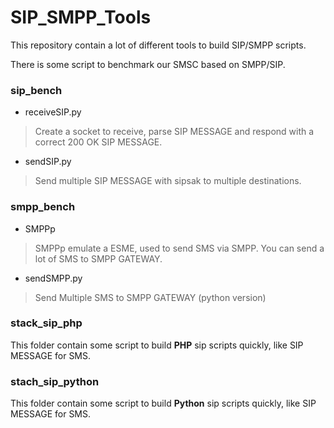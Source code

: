 SIP_SMPP_Tools
==============

This repository contain a lot of different tools to build SIP/SMPP scripts.

There is some script to benchmark our SMSC based on SMPP/SIP.

### sip_bench

* receiveSIP.py

> Create a socket to receive, parse SIP MESSAGE and respond with a correct 200 OK SIP MESSAGE.

* sendSIP.py 

> Send multiple SIP MESSAGE with sipsak to multiple destinations. 

### smpp_bench

* SMPPp

> SMPPp emulate a ESME, used to send SMS via SMPP. You can send a lot of SMS to SMPP GATEWAY.

* sendSMPP.py

> Send Multiple SMS to SMPP GATEWAY (python version)

### stack_sip_php

This folder contain some script to build **PHP** sip scripts quickly, like SIP MESSAGE for SMS.

### stach_sip_python

This folder contain some script to build **Python** sip scripts quickly, like SIP MESSAGE for SMS.
